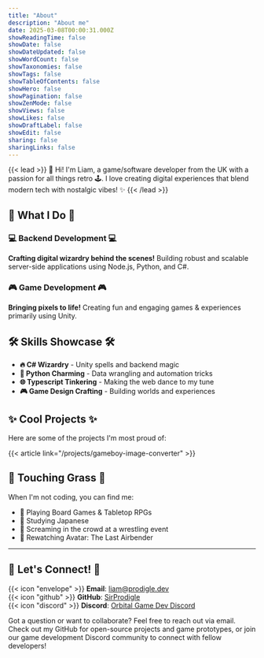 ```yaml
---
title: "About"
description: "About me"
date: 2025-03-08T00:00:31.000Z
showReadingTime: false
showDate: false
showDateUpdated: false
showWordCount: false
showTaxonomies: false
showTags: false
showTableOfContents: false
showHero: false
showPagination: false
showZenMode: false
showViews: false
showLikes: false
showDraftLabel: false
showEdit: false
sharing: false
sharingLinks: false
---
```

{{< lead >}}
👋 Hi! I'm Liam, a game/software developer from the UK with a passion for all things retro 🕹️. I love creating digital experiences that blend modern tech with nostalgic vibes! ✨
{{< /lead >}}

## 🚀 What I Do 🚀

### 💻 Backend Development 💻
**Crafting digital wizardry behind the scenes!** Building robust and scalable server-side applications using Node.js, Python, and C#.

### 🎮 Game Development 🎮
**Bringing pixels to life!** Creating fun and engaging games & experiences primarily using Unity.

## 🛠️ Skills Showcase 🛠️

- **🔥 C# Wizardry** - Unity spells and backend magic
- **🐍 Python Charming** - Data wrangling and automation tricks
- **🌐 Typescript Tinkering** - Making the web dance to my tune
- **🎮 Game Design Crafting** - Building worlds and experiences

## ✨ Cool Projects ✨

Here are some of the projects I'm most proud of:

{{< article link="/projects/gameboy-image-converter" >}} 

## 🌟 Touching Grass 🌟

When I'm not coding, you can find me:

- 🎲 Playing Board Games & Tabletop RPGs
- 🍙 Studying Japanese
- 🤼 Screaming in the crowd at a wrestling event
- 🌊 Rewatching Avatar: The Last Airbender

---
## 🤝 Let's Connect! 🤝

{{< icon "envelope" >}} **Email**: [liam@prodigle.dev](mailto:liam@prodigle.dev)  
{{< icon "github" >}} **GitHub**: [SirProdigle](https://github.com/sirprodigle)  
{{< icon "discord" >}} **Discord**: [Orbital Game Dev Discord](https://discord.gg/87B8dR9)

Got a question or want to collaborate? Feel free to reach out via email. Check out my GitHub for open-source projects and game prototypes, or join our game development Discord community to connect with fellow developers!
